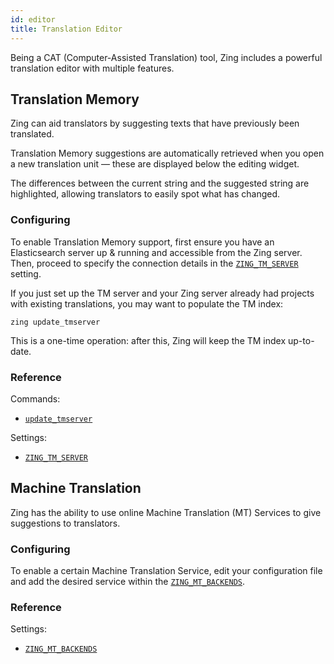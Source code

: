 ```yaml
---
id: editor
title: Translation Editor
---
```


Being a CAT (Computer-Assisted Translation) tool, Zing includes a powerful
translation editor with multiple features.

## Translation Memory

Zing can aid translators by suggesting texts that have previously been
translated.

Translation Memory suggestions are automatically retrieved when you open a new
translation unit — these are displayed below the editing widget.

The differences between the current string and the suggested string are
highlighted, allowing translators to easily spot what has changed.

### Configuring

To enable Translation Memory support, first ensure you have an Elasticsearch
server up & running and accessible from the Zing server. Then, proceed to
specify the connection details in the
[`ZING_TM_SERVER`](ref-settings.md#zing-tm-server) setting.

If you just set up the TM server and your Zing server already had projects with
existing translations, you may want to populate the TM index:

```shell
zing update_tmserver
```

This is a one-time operation: after this, Zing will keep the TM index
up-to-date.

### Reference

Commands:

* [`update_tmserver`](ref-commands.md#update_tmserver)

Settings:

* [`ZING_TM_SERVER`](ref-settings.md#zing-tm-server)


## Machine Translation

Zing has the ability to use online Machine Translation (MT) Services to give
suggestions to translators.

### Configuring

To enable a certain Machine Translation Service, edit your configuration file
and add the desired service within the
[`ZING_MT_BACKENDS`](ref-settings.md#zing-mt-backends).

### Reference

Settings:

* [`ZING_MT_BACKENDS`](ref-settings.md#zing-mt-backends)
